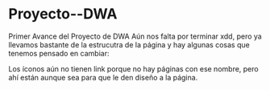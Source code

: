 # Proyecto--DWA
Primer Avance del Proyecto de DWA
Aún nos falta por terminar xdd, pero ya llevamos bastante de la estrucutra de la página y hay algunas cosas que tenemos pensado en cambiar:

Los íconos aún no tienen link porque no hay páginas con ese nombre, pero ahí están aunque sea para que le den diseño a la página.
